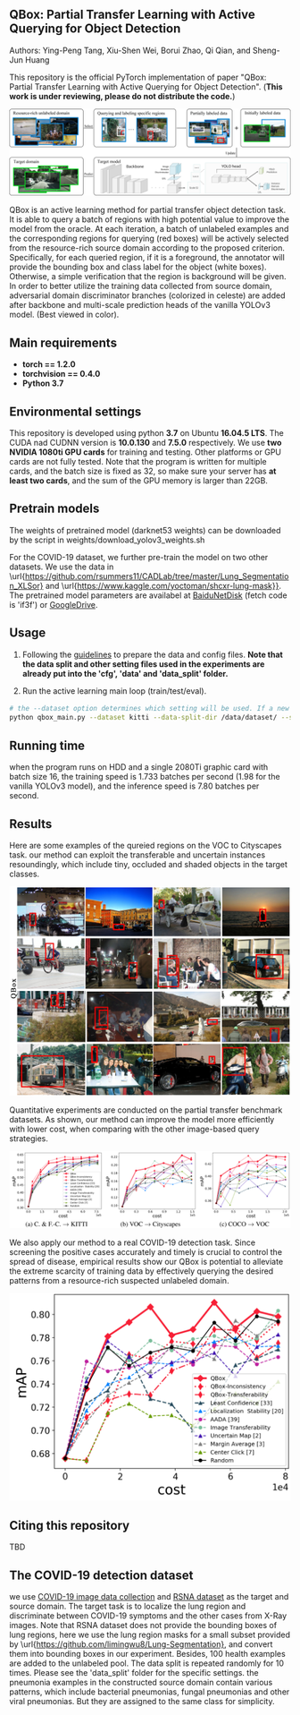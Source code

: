 ## QBox: Partial Transfer Learning with Active Querying for Object Detection

Authors: Ying-Peng Tang, Xiu-Shen Wei, Borui Zhao, Qi Qian, and Sheng-Jun Huang

This repository is the official PyTorch implementation of paper "QBox: Partial Transfer Learning with Active Querying for Object Detection". (**This work is under reviewing, please do not distribute the code.**)

![pipeline](exp_imgs/pipeline.jpg)

QBox is an active learning method for partial transfer object detection task. It is able to query a batch of regions with high potential value to improve the model from the oracle. At each iteration, a batch of unlabeled examples and the corresponding regions for querying (red boxes) will be actively selected from the resource-rich source domain according to the proposed criterion. Specifically, for each queried region, if it is a foreground, the annotator will provide the bounding box and class label for the object (white boxes). Otherwise, a simple verification that the region is background will be given. In order to better utilize the training data collected from source domain, adversarial domain discriminator branches (colorized in celeste) are added after backbone and multi-scale prediction heads of the vanilla YOLOv3 model. (Best viewed in color).

## Main requirements

* **torch == 1.2.0**
* **torchvision == 0.4.0**
* **Python 3.7**

## Environmental settings

This repository is developed using python **3.7** on Ubuntu **16.04.5 LTS**. The CUDA nad CUDNN version is **10.0.130** and **7.5.0** respectively. We use **two NVIDIA 1080ti GPU cards** for training and testing. Other platforms or GPU cards are not fully tested. Note that the program is written for multiple cards, and the batch size is fixed as 32, so make sure your server has **at least two cards**, and the sum of the GPU memory is larger than 22GB.

## Pretrain models

The weights of pretrained model (darknet53 weights) can be downloaded by the script in weights/download_yolov3_weights.sh

For the COVID-19 dataset, we further pre-train the model on two other datasets. We use the data in \url{https://github.com/rsummers11/CADLab/tree/master/Lung_Segmentation_XLSor} and \url{https://www.kaggle.com/yoctoman/shcxr-lung-mask}}. The pretrained model parameters are availabel at [BaiduNetDisk](https://pan.baidu.com/s/1NwfNvTWggPd0TvCYJmrsXw) (fetch code is 'if3f') or [GoogleDrive](https://drive.google.com/file/d/1GTFO4AKnAUKXDevH9WPuyKlIBLvEVGZl/view?usp=sharing).

## Usage

1. Following the [guidelines](preparation.md) to prepare the data and config files. **Note that the data split and other setting files used in the experiments are already put into the 'cfg', 'data' and 'data_split' folder.**

2. Run the active learning main loop (train/test/eval).

```bash
# the --dataset option determines which setting will be used. If a new dataset is used, please modify the qbox_main.py and config.py files accordingly.
python qbox_main.py --dataset kitti --data-split-dir /data/dataset/ --save-dir /data/saved_model/ --al-save-dir /data/saved_al/
```

## Running time

when the program runs on HDD and a single $2080$Ti graphic card with batch size $16$, the training speed is $1.733$ batches per second ($1.98$ for the vanilla YOLOv3 model), and the inference speed is $7.80$ batches per second.

## Results

Here are some examples of the qureied regions on the VOC to Cityscapes task. our method can exploit the transferable and uncertain instances resoundingly, which include tiny, occluded and shaded objects in the target classes.

![vis](exp_imgs/qbox_vis.png)

Quantitative experiments are conducted on the partial transfer benchmark datasets. As shown, our method can improve the model more efficiently with lower cost, when comparing with the other image-based query strategies.

![lc](exp_imgs/lc.png)

We also apply our method to a real COVID-19 detection task. Since screening the positive cases accurately and timely is crucial to control the spread of disease, empirical results show our QBox is potential to alleviate the extreme scarcity of training data by effectively querying the desired patterns from a resource-rich suspected unlabeled domain.

![covid](exp_imgs/covid_lc.png)

## Citing this repository

TBD

## The COVID-19 detection dataset

we use [COVID-19 image data collection](https://github.com/ieee8023/covid-chestxray-dataset) and [RSNA dataset](\url{https://www.kaggle.com/c/rsna-pneumonia-detection-challenge}) as the target and source domain.
The target task is to localize the lung region and discriminate between COVID-19 symptoms and the other cases from X-Ray images.
Note that RSNA dataset does not provide the bounding boxes of lung regions, here we use the lung region masks for a small subset provided by \url{https://github.com/limingwu8/Lung-Segmentation}, and convert them into bounding boxes in our experiment. Besides, 100 health examples are added to the unlabeled pool. The data split is repeated randomly for 10 times. Please see the 'data_split' folder for the specific settings.
the pneumonia examples in the constructed source domain contain various patterns, which include bacterial pneumonias, fungal pneumonias and other viral pneumonias. But they are assigned to the same class for simplicity.
